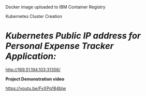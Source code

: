Docker image uploaded to IBM Container Registry 

Kubernetes Cluster Creation

# *Kubernetes Public IP address for Personal Expense Tracker Application:*

http://169.51.194.103:31356/

**Project Demonstration video**

https://youtu.be/FvXPq184blw
